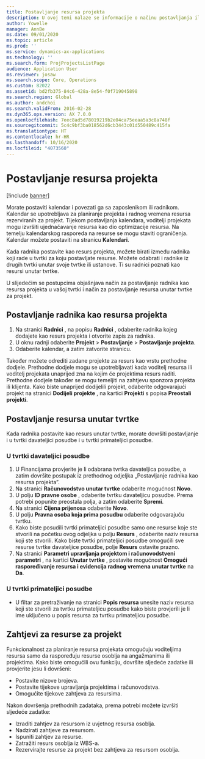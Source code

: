 ```yaml
---
title: Postavljanje resursa projekta
description: U ovoj temi nalaze se informacije o načinu postavljanja ili zahtijevanja resursa za projekt.
author: Yowelle
manager: AnnBe
ms.date: 09/01/2020
ms.topic: article
ms.prod: ''
ms.service: dynamics-ax-applications
ms.technology: ''
ms.search.form: ProjProjectsListPage
audience: Application User
ms.reviewer: josaw
ms.search.scope: Core, Operations
ms.custom: 82022
ms.assetid: bd2fb375-84c6-428a-8e54-f0f719045898
ms.search.region: Global
ms.author: andchoi
ms.search.validFrom: 2016-02-28
ms.dyn365.ops.version: AX 7.0.0
ms.openlocfilehash: 7eec8ad5d78019219b2e04ca75eeaa5a3c8a748f
ms.sourcegitcommit: 5c4c9bf3ba018562d6cb3443c01d550489c415fa
ms.translationtype: HT
ms.contentlocale: hr-HR
ms.lasthandoff: 10/16/2020
ms.locfileid: "4073560"
---
```

# <a name="set-up-project-resources"></a>Postavljanje resursa projekta

[!include [banner](../includes/banner.md)]

Morate postaviti kalendar i povezati ga sa zaposlenikom ili radnikom. Kalendar se upotrebljava za planiranje projekta i radnog vremena resursa rezerviranih za projekt. Tijekom postavljanja kalendara, voditelji projekata mogu izvršiti ujednačavanje resursa kao dio optimizacije resursa. Na temelju kalendarskog rasporeda na resurse se mogu staviti ograničenja. Kalendar možete postaviti na stranicu **Kalendari**.

Kada radnika postavite kao resurs projekta, možete birati između radnika koji rade u tvrtki za koju postavljate resurse. Možete odabrati i radnike iz drugih tvrtki unutar svoje tvrtke ili ustanove. Ti su radnici poznati kao resursi unutar tvrtke.

U slijedećim se postupcima objašnjava način za postavljanje radnika kao resursa projekta u vašoj tvrtki i način za postavljanje resursa unutar tvrtke za projekt.

## <a name="set-up-a-worker-as-a-project-resource"></a>Postavljanje radnika kao resursa projekta

1. Na stranici **Radnici** , na popisu **Radnici** , odaberite radnika kojeg dodajete kao resurs projekta i otvorite zapis za radnika.
2. U oknu radnji odaberite **Projekt** &gt; **Postavljanje** &gt; **Postavljanje projekta**.
3. Odaberite kalendar, a zatim zatvorite stranicu.

Također možete odrediti zadane projekte za resurs kao vrstu prethodne dodjele. Prethodne dodjele mogu se upotrebljavati kada voditelj resursa ili voditelj projekata unaprijed zna na kojim će projektima resurs raditi. Prethodne dodjele također se mogu temeljiti na zahtjevu sponzora projekta ili klijenta. Kako biste unaprijed dodijelili projekt, odaberite odgovarajući projekt na stranici **Dodijeli projekte** , na kartici **Projekti** s popisa **Preostali projekti**.

## <a name="set-up-an-intercompany-resource"></a>Postavljanje resursa unutar tvrtke

Kada radnika postavite kao resurs unutar tvrtke, morate dovršiti postavljanje i u tvrtki davateljici posudbe i u tvrtki primateljici posudbe.

### <a name="in-the-lending-company"></a>U tvrtki davateljici posudbe

1. U Financijama provjerite je li odabrana tvrtka davateljica posudbe, a zatim dovršite postupak iz prethodnog odjeljka „Postavljanje radnika kao resursa projekta”.
2. Na stranici **Računovodstvo unutar tvrtke** odaberite mogućnost **Novo**.
3. U polju **ID pravne osobe** , odaberite tvrtku davateljicu posudbe. Prema potrebi popunite preostala polja, a zatim odaberite **Spremi**.
4. Na stranici **Cijena prijenosa** odaberite **Novo**.
5. U polju **Pravna osoba koja prima posudbu** odaberite odgovarajuću tvrtku.
6. Kako biste posudili tvrtki primateljici posudbe samo one resurse koje ste stvorili na početku ovog odjeljka u polju **Resurs** , odaberite naziv resursa koji ste stvorili. Kako biste tvrtki primateljici posudbe omogućili sve resurse tvrtke davateljice posudbe, polje **Resurs** ostavite prazno.
7. Na stranici **Parametri upravljanja projektom i računovodstveni parametri** , na kartici **Unutar tvrtke** , postavite mogućnost **Omogući raspoređivanje resursa i evidencija radnog vremena unutar tvrtke** na **Da**.

### <a name="in-the-borrowing-company"></a>U tvrtki primateljici posudbe

- U filtar za pretraživanje na stranici **Popis resursa** unesite naziv resursa koji ste stvorili za tvrtku primateljicu posudbe kako biste provjerili je li ime uključeno u popis resursa za tvrtku primateljicu posudbe.

## <a name="request-project-resources"></a>Zahtjevi za resurse za projekt
Funkcionalnost za planiranje resursa projekata omogućuju voditeljima resursa samo da raspoređuju resurse osoblja na angažmanima ili projektima. Kako biste omogućili ovu funkciju, dovršite sljedeće zadatke ili provjerite jesu li dovršeni:

- Postavite nizove brojeva.
- Postavite tijekove upravljanja projektima i računovodstva.
- Omogućite tijekove zahtjeva za resursima.

Nakon dovršenja prethodnih zadataka, prema potrebi možete izvršiti sljedeće zadatke:

- Izraditi zahtjev za resursom iz uvjetnog resursa osoblja.
- Nadzirati zahtjeve za resursom.
- Ispuniti zahtjev za resurse.
- Zatražiti resurs osoblja iz WBS-a.
- Rezervirajte resurse za projekt bez zahtjeva za resursom osoblja.
